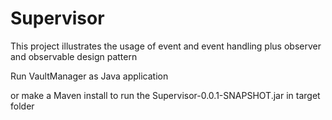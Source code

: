 Supervisor
==========

This project illustrates the usage of event and event handling plus observer and observable design pattern

Run VaultManager as Java application

or make a Maven install 
to run the Supervisor-0.0.1-SNAPSHOT.jar in target folder

